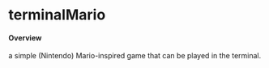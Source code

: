 # terminalMario

#### Overview 
a simple (Nintendo) Mario-inspired game that can be played in the terminal. 

